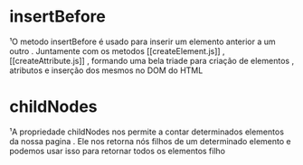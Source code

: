 # insertBefore
¹O metodo insertBefore é usado para inserir um elemento anterior a um outro . Juntamente com os metodos [[createElement.js]] , [[createAttribute.js]] , formando uma bela triade para criação de elementos , atributos e inserção dos mesmos no DOM do HTML

# childNodes
¹A propriedade childNodes nos permite a contar determinados elementos da nossa pagina . Ele nos retorna nós filhos de um determinado elemento e podemos usar isso para retornar todos os elementos filho